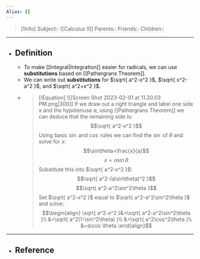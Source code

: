 ```yaml
---
Alias: []
---
```

> [!Info]
> Subject:: [[Calculus II]]
> Parents:: 
> Friends:: 
> Children:: 
---
- ## Definition
	- To make [[Integral|Integration]] easier for radicals, we can use **substitutions** based on [[Pathergrans Theorem]].
	- We can write out **substitutions** for $\sqrt{ a^2-x^2 }$, $\sqrt{ x^2-a^2 }$, and $\sqrt{ a^2+x^2 }$.
	- > [!Equation]
	  > ![[Screen Shot 2023-02-01 at 11.30.03 PM.png|300]]
	  > If we draw out a right triangle and label one side $x$ and the hypotenuse $a$, using [[Pathergrans Theorem]] we can deduce that the remaining side is:
	  > $$\sqrt{ a^2-x^2 }$$
	  > Using basic $\sin$ and $\cos$ rules we can find the $\sin$ of $\theta$ and solve for $x$:
	  > $$\sin\theta=\frac{x}{a}$$
	  > $$x=a\sin\theta$$
	  > Substitute this into $\sqrt{ a^2-x^2 }$:
	  > $$\sqrt{ a^2-(a\sin\theta)^2 }$$
	  > $$\sqrt{ a^2-a^2\sin^2\theta }$$
	  > Set $\sqrt{ a^2-x^2 }$ equal to $\sqrt{ a^2-a^2\sin^2\theta }$ and solve:
	  > $$\begin{align}
	  > \sqrt{ a^2-x^2 }&=\sqrt{ a^2-a^2\sin^2\theta }\\
	  > &=\sqrt{ a^2(1-\sin^2\theta) }\\
	  > &=\sqrt{ a^2\cos^2\theta }\\
	  > &=a\cos \theta
	  > \end{align}$$
---
- ## Reference